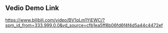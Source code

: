 ## Vedio Demo Link
https://www.bilibili.com/video/BV1qLm1YjEWC/?spm_id_from=333.999.0.0&vd_source=cfb1ea5ff8b06fd6f4f4d5a44c4472ef
